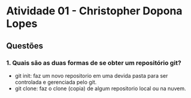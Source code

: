 # Atividade 01 - Christopher Dopona Lopes

## Questões

### 1. Quais são as duas formas de se obter um repositório git?

- git init: faz um novo repositorio em uma devida pasta para ser controlada e gerenciada pelo git.
- git clone: faz o clone (copia) de algum repositorio local ou na nuvem.
